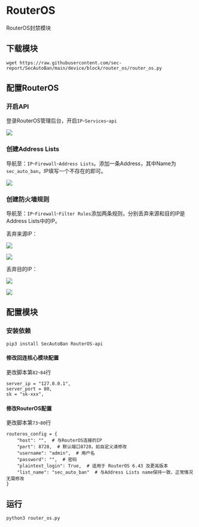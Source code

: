 # RouterOS

RouterOS封禁模块

## 下载模块

```
wget https://raw.githubusercontent.com/sec-report/SecAutoBan/main/device/block/router_os/router_os.py
```

## 配置RouterOS

### 开启API

登录RouterOS管理后台，开启`IP`-`Services`-`api`

![](./img/1.jpg)

### 创建Address Lists

导航至：`IP`-`Firewall`-`Address Lists`。添加一条Address，其中Name为`sec_auto_ban`，IP填写一个不存在的即可。

![](./img/2.jpg)

### 创建防火墙规则

导航至：`IP`-`Firewall`-`Filter Rules`添加两条规则，分别丢弃来源和目的IP是Address Lists中的IP。

丢弃来源IP：

![](./img/3.jpg)

![](./img/4.jpg)

丢弃目的IP：

![](./img/5.jpg)

![](./img/4.jpg)

## 配置模块

### 安装依赖

```
pip3 install SecAutoBan RouterOS-api
```

#### 修改回连核心模块配置

更改脚本第`82`-`84`行

```
server_ip = "127.0.0.1",
server_port = 80,
sk = "sk-xxx",
```

#### 修改RouterOS配置

更改脚本第`73`-`80`行

```
routeros_config = {
    "host": "",  # 与RouterOS连接的IP
    "port": 8728,  # 默认端口8728，如自定义请修改
    "username": "admin",  # 用户名
    "password": "",  # 密码
    "plaintext_login": True,  # 适用于 RouterOS 6.43 及更高版本
    "list_name": "sec_auto_ban"  # 与Address Lists name保持一致，正常情况无需修改
}
```

## 运行

```shell
python3 router_os.py
```
